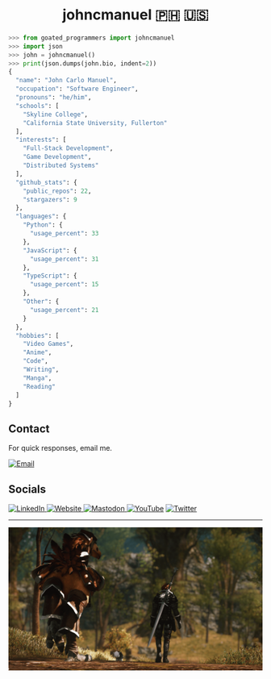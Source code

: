 <h1 align="center">johncmanuel 🇵🇭 🇺🇸</h1>

```python
>>> from goated_programmers import johncmanuel
>>> import json
>>> john = johncmanuel()
>>> print(json.dumps(john.bio, indent=2))
{
  "name": "John Carlo Manuel",
  "occupation": "Software Engineer",
  "pronouns": "he/him",
  "schools": [
    "Skyline College",
    "California State University, Fullerton"
  ],
  "interests": [
    "Full-Stack Development",
    "Game Development",
    "Distributed Systems"
  ],
  "github_stats": {
    "public_repos": 22,
    "stargazers": 9
  },
  "languages": {
    "Python": {
      "usage_percent": 33
    },
    "JavaScript": {
      "usage_percent": 31
    },
    "TypeScript": {
      "usage_percent": 15
    },
    "Other": {
      "usage_percent": 21
    }
  },
  "hobbies": [
    "Video Games",
    "Anime",
    "Code",
    "Writing",
    "Manga",
    "Reading"
  ]
}
```

## Contact

For quick responses, email me.

<a href="mailto:mail@johncarlomanuel.com">
    <img alt="Email" src="https://img.shields.io/badge/Email Me-D14836?style=for-the-badge&logoColor=white" />
</a>

## Socials

<p>
  <a href="https://www.linkedin.com/in/johncarlomanuel/" target="_blank">
    <img alt="LinkedIn" src="https://img.shields.io/badge/linkedin-%230077B5.svg?&style=for-the-badge&logo=linkedin&logoColor=white" />
  </a>
 <a href="https://www.johncarlomanuel.com/" target="_blank">
    <img alt="Website" src="https://img.shields.io/badge/website-000000?style=for-the-badge&logo=About.me&logoColor=white" />
  </a>
  <a rel="me" href="https://mastodon.social/@johncmanuel" target="_blank">
  <img alt="Mastodon" src="https://img.shields.io/badge/-MASTODON-%232B90D9?style=for-the-badge&logo=mastodon&logoColor=white">
  </a>
  <a href="https://www.youtube.com/@johncarlomanuel" target="_blank">
  <img alt="YouTube" src="https://img.shields.io/badge/YouTube-%23FF0000.svg?style=for-the-badge&logo=YouTube&logoColor=white"></img></a>
  <a href="https://twitter.com/johncmanuel" target="_blank">
  <img alt="Twitter" src="https://img.shields.io/badge/Twitter-1DA1F2?style=for-the-badge&logo=twitter&logoColor=white"></img>
  </a>
</p>

<hr />

<a href="https://www.johncarlomanuel.com/" target="_blank"><img src="media/banner.png" alt="banner" /></a>
